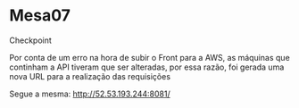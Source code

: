 # Mesa07
Checkpoint

Por conta de um erro na hora de subir o Front para a AWS, as máquinas que continham a API tiveram que ser alteradas, por essa razão, foi gerada uma nova URL para a realização das requisições

Segue a mesma: http://52.53.193.244:8081/
